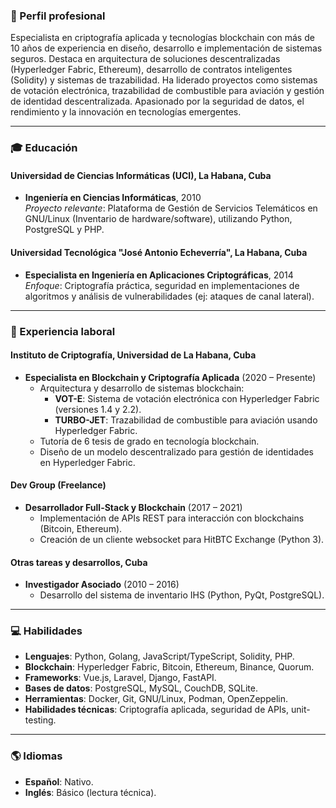 ### 💼 Perfil profesional  
Especialista en criptografía aplicada y tecnologías blockchain con más de 10 años de experiencia en diseño, desarrollo e implementación de sistemas seguros. 
Destaca en arquitectura de soluciones descentralizadas (Hyperledger Fabric, Ethereum), desarrollo de contratos inteligentes (Solidity) y sistemas de trazabilidad. 
Ha liderado proyectos como sistemas de votación electrónica, trazabilidad de combustible para aviación y gestión de identidad descentralizada. 
Apasionado por la seguridad de datos, el rendimiento y la innovación en tecnologías emergentes.  

---

### 🎓 Educación  

#### Universidad de Ciencias Informáticas (UCI), La Habana, Cuba  
- **Ingeniería en Ciencias Informáticas**, 2010  
  *Proyecto relevante*: Plataforma de Gestión de Servicios Telemáticos en GNU/Linux (Inventario de hardware/software), utilizando Python, PostgreSQL y PHP.  

#### Universidad Tecnológica "José Antonio Echeverría", La Habana, Cuba  
- **Especialista en Ingeniería en Aplicaciones Criptográficas**, 2014  
  *Enfoque*: Criptografía práctica, seguridad en implementaciones de algoritmos y análisis de vulnerabilidades (ej: ataques de canal lateral).  

---

### 💼 Experiencia laboral  

#### Instituto de Criptografía, Universidad de La Habana, Cuba  
- **Especialista en Blockchain y Criptografía Aplicada** (2020 – Presente)  
  - Arquitectura y desarrollo de sistemas blockchain:  
    - **VOT-E**: Sistema de votación electrónica con Hyperledger Fabric (versiones 1.4 y 2.2).  
    - **TURBO-JET**: Trazabilidad de combustible para aviación usando Hyperledger Fabric.  
  - Tutoría de 6 tesis de grado en tecnología blockchain.  
  - Diseño de un modelo descentralizado para gestión de identidades en Hyperledger Fabric.  

#### Dev Group (Freelance)  
- **Desarrollador Full-Stack y Blockchain** (2017 – 2021)  
  - Implementación de APIs REST para interacción con blockchains (Bitcoin, Ethereum).  
  - Creación de un cliente websocket para HitBTC Exchange (Python 3).  

#### Otras tareas y desarrollos, Cuba  
- **Investigador Asociado** (2010 – 2016)  
  - Desarrollo del sistema de inventario IHS (Python, PyQt, PostgreSQL).  

---

### 💻 Habilidades  
- **Lenguajes**: Python, Golang, JavaScript/TypeScript, Solidity, PHP.  
- **Blockchain**: Hyperledger Fabric, Bitcoin, Ethereum, Binance, Quorum.  
- **Frameworks**: Vue.js, Laravel, Django, FastAPI.  
- **Bases de datos**: PostgreSQL, MySQL, CouchDB, SQLite.  
- **Herramientas**: Docker, Git, GNU/Linux, Podman, OpenZeppelin.  
- **Habilidades técnicas**: Criptografía aplicada, seguridad de APIs, unit-testing.  

---

### 🌎 Idiomas  
- **Español**: Nativo.  
- **Inglés**: Básico (lectura técnica).  
